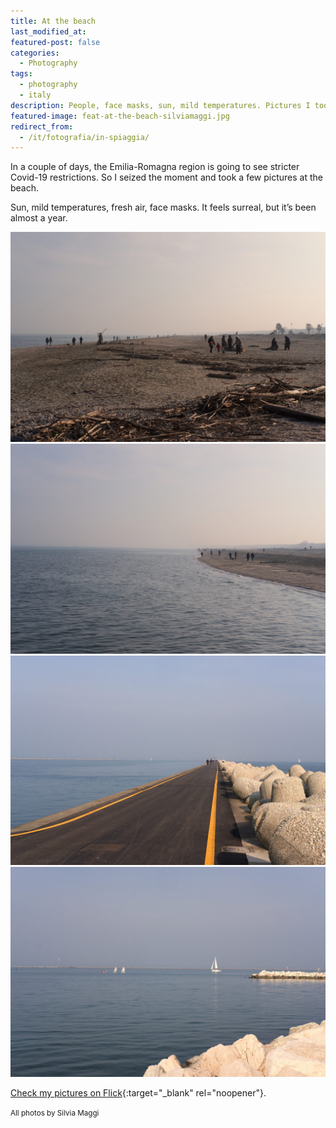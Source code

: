 ```yaml
---
title: At the beach
last_modified_at: 
featured-post: false
categories:
  - Photography
tags:
  - photography
  - italy
description: People, face masks, sun, mild temperatures. Pictures I took today at the beach in Marina di Ravenna.
featured-image: feat-at-the-beach-silviamaggi.jpg
redirect_from:
  - /it/fotografia/in-spiaggia/
---
```

In a couple of days, the Emilia-Romagna region is going to see stricter Covid-19 restrictions. So I seized the moment and took a few pictures at the beach.

<!--more-->

Sun, mild temperatures, fresh air, face masks. It feels surreal, but it’s been almost a year.

![At the beach](/assets/images/at-the-beach-silviamaggi-2.jpeg)
![At the beach](/assets/images/at-the-beach-silviamaggi-3.jpeg)
![Diga foranea sud](/assets/images/at-the-beach-silviamaggi-4.jpeg)
![Learning to sail](/assets/images/at-the-beach-silviamaggi-5.jpeg)

[Check my pictures on Flick](https://www.flickr.com/photos/silvia-m/){:target="_blank" rel="noopener"}.

<small>All photos by Silvia Maggi</small>